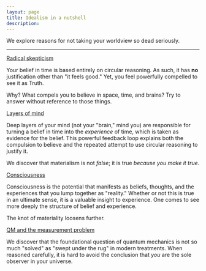 ```yaml
---
layout: page
title: Idealism in a nutshell
description:
---
```


We explore reasons for not taking your worldview so dead seriously.

---

[Radical skepticism](radical-skepticism.html)

Your belief in time is based entirely on circular reasoning. As such,
it has **no** justification other than "it feels good." Yet, you feel
powerfully compelled to see it as Truth.

Why? What compels you to believe in space, time, and brains? Try to
answer without reference to those things.

[Layers of mind](layers-of-mind.html)

Deep layers of your mind (not your "brain," mind you) are responsible
for turning a belief in time into the *experience* of time, which is
taken as evidence for the belief. This powerful feedback loop explains
both the compulsion to believe and the repeated attempt to use circular
reasoning to justify it.

We discover that materialism is not *false*; it is true *because you
make it true*.

[Consciousness](consciousness.html)

Consciousness is the potential that manifests as beliefs, thoughts, and
the experiences that you lump together as "reality." Whether or not this
is true in an ultimate sense, it is a valuable insight to experience.
One comes to see more deeply the structure of belief and experience.

The knot of materiality loosens further.

[QM and the measurement problem](quantum.html)

We discover that the foundational question of quantum mechanics is
not so much "solved" as "swept under the rug" in modern treatments.
When reasoned carefully, it is hard to avoid the conclusion that *you*
are the sole observer in your universe.
